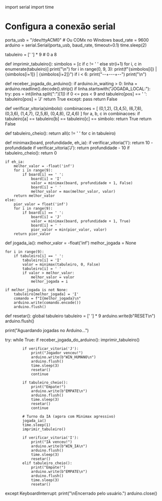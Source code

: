 import serial
import time

# Configura a conexão serial
porta_usb = "/dev/ttyACM0"  # Ou COMx no Windows
baud_rate = 9600
arduino = serial.Serial(porta_usb, baud_rate, timeout=0.1)
time.sleep(2)

tabuleiro = [' '] * 9  # 0 a 8

def imprimir_tabuleiro():
    simbolos = [c if c != ' ' else str(i+1) for i, c in enumerate(tabuleiro)]
    print("\n")
    for i in range(0, 9, 3):
        print(f"{simbolos[i]} | {simbolos[i+1]} | {simbolos[i+2]}")
        if i < 6:
            print("--+---+--")
    print("\n")

def receber_jogada_do_arduino():
    if arduino.in_waiting > 0:
        linha = arduino.readline().decode().strip()
        if linha.startswith("JOGADA_LOCAL:"):
            try:
                pos = int(linha.split(":")[1])
                if 0 <= pos < 9 and tabuleiro[pos] == ' ':
                    tabuleiro[pos] = 'J'
                    return True
            except:
                pass
    return False

def verificar_vitoria(simbolo):
    combinacoes = [
        (0,1,2), (3,4,5), (6,7,8),
        (0,3,6), (1,4,7), (2,5,8),
        (0,4,8), (2,4,6)
    ]
    for a, b, c in combinacoes:
        if tabuleiro[a] == tabuleiro[b] == tabuleiro[c] == simbolo:
            return True
    return False

def tabuleiro_cheio():
    return all(c != ' ' for c in tabuleiro)

def minimax(board, profundidade, eh_ia):
    if verificar_vitoria('I'):
        return 10 - profundidade
    if verificar_vitoria('J'):
        return profundidade - 10
    if tabuleiro_cheio():
        return 0

    if eh_ia:
        melhor_valor = -float('inf')
        for i in range(9):
            if board[i] == ' ':
                board[i] = 'I'
                valor = minimax(board, profundidade + 1, False)
                board[i] = ' '
                melhor_valor = max(melhor_valor, valor)
        return melhor_valor
    else:
        pior_valor = float('inf')
        for i in range(9):
            if board[i] == ' ':
                board[i] = 'J'
                valor = minimax(board, profundidade + 1, True)
                board[i] = ' '
                pior_valor = min(pior_valor, valor)
        return pior_valor

def jogada_ia():
    melhor_valor = -float('inf')
    melhor_jogada = None

    for i in range(9):
        if tabuleiro[i] == ' ':
            tabuleiro[i] = 'I'
            valor = minimax(tabuleiro, 0, False)
            tabuleiro[i] = ' '
            if valor > melhor_valor:
                melhor_valor = valor
                melhor_jogada = i

    if melhor_jogada is not None:
        tabuleiro[melhor_jogada] = 'I'
        comando = f"I{melhor_jogada}\n"
        arduino.write(comando.encode())
        arduino.flush()

def resetar():
    global tabuleiro
    tabuleiro = [' '] * 9
    arduino.write(b"RESET\n")
    arduino.flush()

print("Aguardando jogadas no Arduino...")

try:
    while True:
        if receber_jogada_do_arduino():
            imprimir_tabuleiro()

            if verificar_vitoria('J'):
                print("Jogador venceu!")
                arduino.write(b"WIN_HUMANO\n")
                arduino.flush()
                time.sleep(3)
                resetar()
                continue

            if tabuleiro_cheio():
                print("Empate!")
                arduino.write(b"EMPATE\n")
                arduino.flush()
                time.sleep(3)
                resetar()
                continue

            # Turno da IA (agora com Minimax agressivo)
            jogada_ia()
            time.sleep(1)
            imprimir_tabuleiro()

            if verificar_vitoria('I'):
                print("IA venceu!")
                arduino.write(b"WIN_IA\n")
                arduino.flush()
                time.sleep(3)
                resetar()
            elif tabuleiro_cheio():
                print("Empate!")
                arduino.write(b"EMPATE\n")
                arduino.flush()
                time.sleep(3)
                resetar()

except KeyboardInterrupt:
    print("\nEncerrado pelo usuário.")
    arduino.close()
